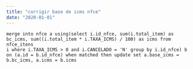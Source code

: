 ```yaml
---
title: "corrigir base de icms nfce"
date: "2020-01-01"
---
```


<code>merge into nfce a
using(select i.id_nfce, sum(i.total_item) as bc_icms, 
sum((i.total_item * i.TAXA_ICMS) / 100) as icms from nfce_itens i 
where i.TAXA_ICMS > 0 and i.CANCELADO = 'N' group by i.id_nfce) b
on (a.id = b.id_nfce)
when matched then update set
a.base_icms = b.bc_icms, a.icms = b.icms
</code>